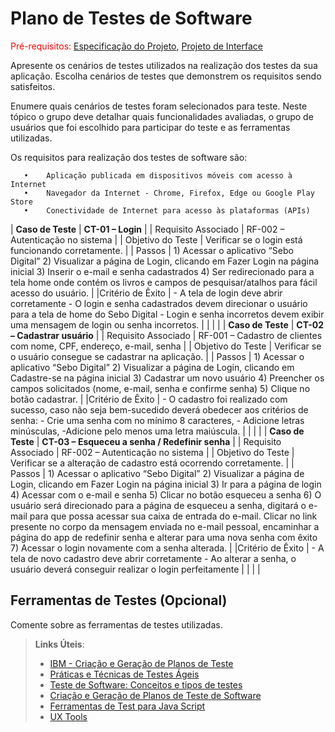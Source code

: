 # Plano de Testes de Software

<span style="color:red">Pré-requisitos: <a href="2-Especificação do Projeto.md"> Especificação do Projeto</a></span>, <a href="3-Projeto de Interface.md"> Projeto de Interface</a>

Apresente os cenários de testes utilizados na realização dos testes da sua aplicação. Escolha cenários de testes que demonstrem os requisitos sendo satisfeitos.

Enumere quais cenários de testes foram selecionados para teste. Neste tópico o grupo deve detalhar quais funcionalidades avaliadas, o grupo de usuários que foi escolhido para participar do teste e as ferramentas utilizadas.

Os requisitos para realização dos testes de software são:

       •	Aplicação publicada em dispositivos móveis com acesso à Internet
       •	Navegador da Internet - Chrome, Firefox, Edge ou Google Play Store
       •	Conectividade de Internet para acesso às plataformas (APIs)
 
| **Caso de Teste** 	| **CT-01 – Login** 	|
|	Requisito Associado 	| RF-002 – Autenticação no sistema |
| Objetivo do Teste 	| Verificar se o login está funcionando corretamente. |
| Passos 	| 1) Acessar o aplicativo “Sebo Digital” 2) Visualizar a página de Login, clicando em Fazer Login na página inicial 3) Inserir o e-mail e senha cadastrados 4) Ser redirecionado para a tela home onde contém os livros e campos de pesquisar/atalhos para fácil acesso do usuário. |
|Critério de Êxito | - A tela de login deve abrir corretamente - O login e senha cadastrados devem direcionar o usuário para a tela de home do Sebo Digital - Login e senha incorretos devem exibir uma mensagem de login ou senha incorretos. |
|  	|  	|
| **Caso de Teste** 	| **CT-02 – Cadastrar usuário** 	|
|	Requisito Associado 	| RF-001 – Cadastro de clientes com nome, CPF, endereço, e-mail, senha |
| Objetivo do Teste 	| Verificar se o usuário consegue se cadastrar na aplicação. |
| Passos 	| 1) Acessar o aplicativo “Sebo Digital” 2) Visualizar a página de Login, clicando em Cadastre-se na página inicial 3) Cadastrar um novo usuário 4) Preencher os campos solicitados (nome, e-mail, senha e confirme senha) 5) Clique no botão cadastrar. |
|Critério de Êxito | - O cadastro foi realizado com sucesso, caso não seja bem-sucedido deverá obedecer aos critérios de senha: - Crie uma senha com no mínimo 8 caracteres, - Adicione letras minúsculas, -Adicione pelo menos uma letra maiúscula. |
|  	|  	|
| **Caso de Teste** 	| **CT-03 – Esqueceu a senha / Redefinir senha** 	|
|	Requisito Associado 	| RF-002 – Autenticação no sistema |
| Objetivo do Teste 	| Verificar se a alteração de cadastro está ocorrendo corretamente. |
| Passos 	| 1) Acessar o aplicativo “Sebo Digital” 2) Visualizar a página de Login, clicando em Fazer Login na página inicial 3) Ir para a página de login 4) Acessar com o e-mail e senha 5) Clicar no botão esqueceu a senha 6) O usuário será direcionado para a página de esqueceu a senha, digitará o e-mail para que possa acessar sua caixa de entrada do e-mail. Clicar no link presente no corpo da mensagem enviada no e-mail pessoal, encaminhar a página do app de redefinir senha e alterar para uma nova senha com êxito 7) Acessar o login novamente com a senha alterada. |
|Critério de Êxito | - A tela de novo cadastro deve abrir corretamente - Ao alterar a senha, o usuário deverá conseguir realizar o login perfeitamente |
|  	|  	|


 
## Ferramentas de Testes (Opcional)

Comente sobre as ferramentas de testes utilizadas.
 
> **Links Úteis**:
> - [IBM - Criação e Geração de Planos de Teste](https://www.ibm.com/developerworks/br/local/rational/criacao_geracao_planos_testes_software/index.html)
> - [Práticas e Técnicas de Testes Ágeis](http://assiste.serpro.gov.br/serproagil/Apresenta/slides.pdf)
> -  [Teste de Software: Conceitos e tipos de testes](https://blog.onedaytesting.com.br/teste-de-software/)
> - [Criação e Geração de Planos de Teste de Software](https://www.ibm.com/developerworks/br/local/rational/criacao_geracao_planos_testes_software/index.html)
> - [Ferramentas de Test para Java Script](https://geekflare.com/javascript-unit-testing/)
> - [UX Tools](https://uxdesign.cc/ux-user-research-and-user-testing-tools-2d339d379dc7)
